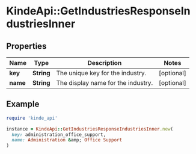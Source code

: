 # KindeApi::GetIndustriesResponseIndustriesInner

## Properties

| Name | Type | Description | Notes |
| ---- | ---- | ----------- | ----- |
| **key** | **String** | The unique key for the industry. | [optional] |
| **name** | **String** | The display name for the industry. | [optional] |

## Example

```ruby
require 'kinde_api'

instance = KindeApi::GetIndustriesResponseIndustriesInner.new(
  key: administration_office_support,
  name: Administration &amp; Office Support
)
```

